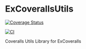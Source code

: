 # ExCoverallsUtils

[![Coverage Status](https://coveralls.io/repos/github/thebugcatcher/excoveralls_utils/badge.svg?branch=main)](https://coveralls.io/github/thebugcatcher/excoveralls_utils?branch=main)

[![CI](https://github.com/thebugcatcher/excoveralls_utils/actions/workflows/ci.yml/badge.svg)](https://github.com/thebugcatcher/excoveralls_utils/actions/workflows/ci.yml)

Coveralls Utils Library for ExCoveralls
